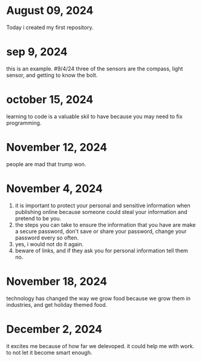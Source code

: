 # August 09, 2024
Today i created my first repository.
# sep 9, 2024
this is an example.
#9/4/24
three of the sensors are the compass, light sensor, and getting to know the bolt.




# october 15, 2024
learning to code is a valuable skil to have because you may need to fix programming.

# November 12, 2024
people are mad that trump won.


# November 4, 2024
1. it is important to protect your personal and sensitive information when publishing online because someone could steal your information and pretend to be you.
2. the steps you can take to ensure the information that you have are make a secure password, don't save or share your password, change your password every so often.
3. yes, i would not do it again.
4. beware of links, and if they ask you for personal information tell them no.



# November 18, 2024
technology has changed the way we grow food because we grow them in industries, and get holiday themed food.


# December 2, 2024
it excites me because of how far we delevoped.
it could help me with work.
to not let it become smart enough.
